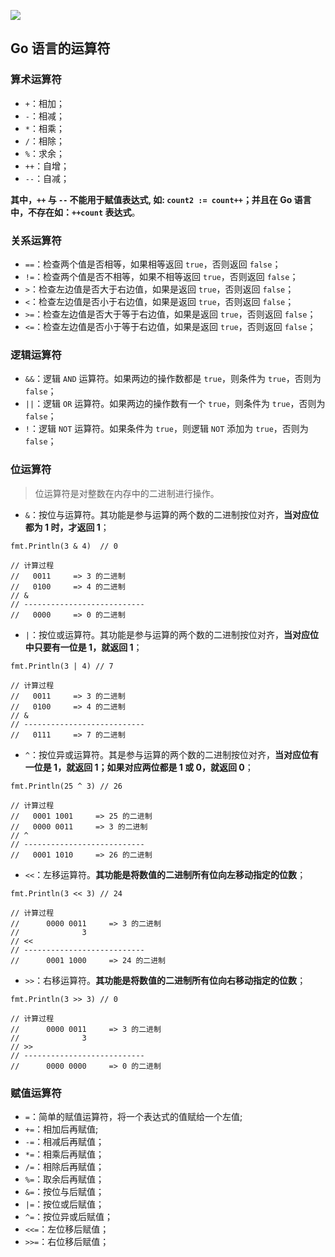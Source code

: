 ![](https://s2.ax1x.com/2019/10/29/KRNxoR.jpg)

## Go 语言的运算符

### 算术运算符

- `+`：相加；
- `-`：相减；
- `*`：相乘；
- `/`：相除；
- `%`：求余；
- `++`：自增；
- `--`：自减；

**其中，`++` 与 `--` 不能用于赋值表达式, 如: `count2 := count++`；并且在 Go 语言中，不存在如：`++count` 表达式**。

### 关系运算符

- `==`：检查两个值是否相等，如果相等返回 `true`，否则返回 `false`；
- `!=`：检查两个值是否不相等，如果不相等返回 `true`，否则返回 `false`；
- `>`：检查左边值是否大于右边值，如果是返回 `true`，否则返回 `false`；
- `<`：检查左边值是否小于右边值，如果是返回 `true`，否则返回 `false`；
- `>=`：检查左边值是否大于等于右边值，如果是返回 `true`，否则返回 `false`；
- `<=`：检查左边值是否小于等于右边值，如果是返回 `true`，否则返回 `false`；

### 逻辑运算符

- `&&`：逻辑 `AND` 运算符。如果两边的操作数都是 `true`，则条件为 `true`，否则为 `false`；
- `||`：逻辑 `OR` 运算符。如果两边的操作数有一个 `true`，则条件为 `true`，否则为 `false`；
- `!`：逻辑 `NOT` 运算符。如果条件为 `true`，则逻辑 `NOT` 添加为 `true`，否则为 `false`；

### 位运算符

> 位运算符是对整数在内存中的二进制进行操作。

- `&`：按位与运算符。其功能是参与运算的两个数的二进制按位对齐，**当对应位都为 1 时，才返回 1**；

```golang
fmt.Println(3 & 4)  // 0

// 计算过程
//   0011     => 3 的二进制
//   0100     => 4 的二进制
// &
// ---------------------------
//   0000     => 0 的二进制
```

- `|`：按位或运算符。其功能是参与运算的两个数的二进制按位对齐，**当对应位中只要有一位是 1，就返回 1**；

```golang
fmt.Println(3 | 4) // 7

// 计算过程
//   0011     => 3 的二进制
//   0100     => 4 的二进制
// &
// ---------------------------
//   0111     => 7 的二进制
```

- `^`：按位异或运算符。其是参与运算的两个数的二进制按位对齐，**当对应位有一位是 1，就返回 1；如果对应两位都是 1 或 0，就返回 0**；

```golang
fmt.Println(25 ^ 3) // 26

// 计算过程
//   0001 1001     => 25 的二进制
//   0000 0011     => 3 的二进制
// ^
// ---------------------------
//   0001 1010     => 26 的二进制
```

- `<<`：左移运算符。**其功能是将数值的二进制所有位向左移动指定的位数**；

```golang
fmt.Println(3 << 3) // 24

// 计算过程
//      0000 0011     => 3 的二进制
//              3
// <<
// ---------------------------
//      0001 1000     => 24 的二进制
```

- `>>`：右移运算符。**其功能是将数值的二进制所有位向右移动指定的位数**；

```golang
fmt.Println(3 >> 3) // 0

// 计算过程
//      0000 0011     => 3 的二进制
//              3
// >>
// ---------------------------
//      0000 0000     => 0 的二进制
```

### 赋值运算符

- `=`：简单的赋值运算符，将一个表达式的值赋给一个左值;
- `+=`：相加后再赋值;
- `-=`：相减后再赋值；
- `*=`：相乘后再赋值；
- `/=`：相除后再赋值；
- `%=`：取余后再赋值；
- `&=`：按位与后赋值；
- `|=`：按位或后赋值；
- `^=`：按位异或后赋值；
- `<<=`：左位移后赋值；
- `>>=`：右位移后赋值；
